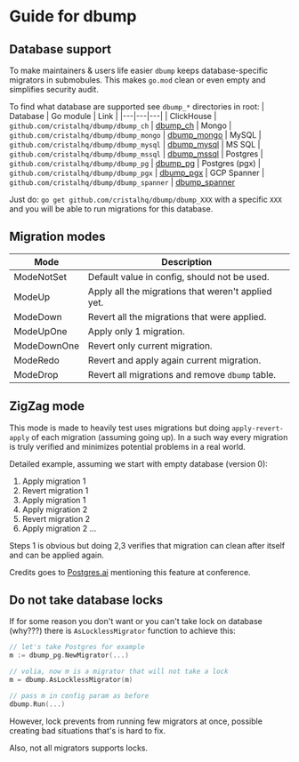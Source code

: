 # Guide for dbump

## Database support

To make maintainers & users life easier `dbump` keeps database-specific migrators in submobules.
This makes `go.mod` clean or even empty and simplifies security audit.

To find what database are supported see `dbump_*` directories in root:
| Database | Go module  | Link  |
|---|---|---|
| ClickHouse     | `github.com/cristalhq/dbump/dbump_ch`      | [dbump_ch](https://github.com/cristalhq/dbump/tree/main/dbump_ch)
| Mongo          | `github.com/cristalhq/dbump/dbump_mongo`   | [dbump_mongo](https://github.com/cristalhq/dbump/tree/main/dbump_mongo)
| MySQL          | `github.com/cristalhq/dbump/dbump_mysql`   | [dbump_mysql](https://github.com/cristalhq/dbump/tree/main/dbump_mysql)
| MS SQL         | `github.com/cristalhq/dbump/dbump_mssql`   | [dbump_mssql](https://github.com/cristalhq/dbump/tree/main/dbump_mssql)
| Postgres       | `github.com/cristalhq/dbump/dbump_pg`      | [dbump_pg](https://github.com/cristalhq/dbump/tree/main/dbump_pg)
| Postgres (pgx) | `github.com/cristalhq/dbump/dbump_pgx`     | [dbump_pgx](https://github.com/cristalhq/dbump/tree/main/dbump_pgx)
| GCP Spanner    | `github.com/cristalhq/dbump/dbump_spanner` | [dbump_spanner](https://github.com/cristalhq/dbump/tree/main/dbump_spanner)

Just do: `go get github.com/cristalhq/dbump/dbump_XXX` with a specific `XXX` and you will be able to run migrations for this database.

## Migration modes

| Mode | Description |
|---|---|
| ModeNotSet  | Default value in config, should not be used.
| ModeUp      | Apply all the migrations that weren't applied yet.
| ModeDown    | Revert all the migrations that were applied.
| ModeUpOne   | Apply only 1 migration.
| ModeDownOne | Revert only current migration.
| ModeRedo    | Revert and apply again current migration.
| ModeDrop    | Revert all migrations and remove `dbump` table.

## ZigZag mode

This mode is made to heavily test uses migrations but doing `apply-revert-apply` of each migration (assuming going up).
In a such way every migration is truly verified and minimizes potential problems in a real world.

Detailed example, assuming we start with empty database (version 0):
1. Apply migration 1
2. Revert migration 1
3. Apply migration 1
4. Apply migration 2
5. Revert migration 2
6. Apply migration 2
...

Steps 1 is obvious but doing 2,3 verifies that migration can clean after itself and can be applied again.

Credits goes to [Postgres.ai](https://postgres.ai/) mentioning this feature at conference.

## Do not take database locks

If for some reason you don't want or you can't take lock on database (why???) there is `AsLocklessMigrator` function to achieve this:

```go
// let's take Postgres for example 
m := dbump_pg.NewMigrator(...)

// volia, now m is a migrator that will not take a lock
m = dbump.AsLocklessMigrator(m)

// pass m in config param as before
dbump.Run(...)
```

However, lock prevents from running few migrators at once, possible creating bad situations that's is hard to fix.

Also, not all migrators supports locks.


